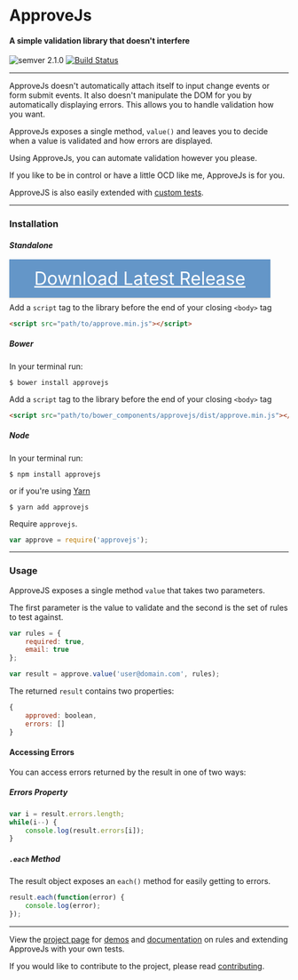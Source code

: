 # ApproveJs
#### A simple validation library that doesn't interfere
![semver 2.1.0](https://img.shields.io/badge/semver-2.1.0-green.svg) [![Build Status](https://travis-ci.org/CharlGottschalk/approvejs.svg?branch=master)](https://travis-ci.org/CharlGottschalk/approvejs)

---

ApproveJs doesn't automatically attach itself to input change events or form submit events. It also doesn't manipulate the DOM for you by automatically displaying errors. This allows you to handle validation how you want.

ApproveJs exposes a single method, `value()` and leaves you to decide when a value is validated and how errors are displayed.

Using ApproveJs, you can automate validation however you please.

If you like to be in control or have a little OCD like me, ApproveJs is for you.

ApproveJS is also easily extended with [custom tests](http://charlgottschalk.co.za/projects/approvejs/docs/master/custom-tests).

---

### Installation

##### Standalone

<a href="https://github.com/CharlGottschalk/approvejs/releases/latest"
style="color: #fff; background-color: #6496c8; margin: 0 10px 0 0; padding: 15px 45px; font-size: 32px; line-height: 1.8; box-shadow: 0 2px 2px rgba(204, 197, 185, 0.5);"> Download Latest Release </a>

Add a `script` tag to the library before the end of your closing `<body>` tag

```html
<script src="path/to/approve.min.js"></script>
```

##### Bower

In your terminal run:

```
$ bower install approvejs
```

Add a `script` tag to the library before the end of your closing `<body>` tag

```html
<script src="path/to/bower_components/approvejs/dist/approve.min.js"></script>
```


##### Node

In your terminal run:

```
$ npm install approvejs
```

or if you're using [Yarn](https://yarnpkg.com/)

```
$ yarn add approvejs
```

Require `approvejs`.

```javascript
var approve = require('approvejs');
```

---

### Usage

ApproveJS exposes a single method `value` that takes two parameters.

The first parameter is the value to validate and the second is the set of rules to test against.

```javascript
var rules = {
    required: true,
    email: true
};

var result = approve.value('user@domain.com', rules);
```

The returned `result` contains two properties:

```javascript
{
    approved: boolean,
    errors: []
}
```

#### Accessing Errors

You can access errors returned by the result in one of two ways:

##### Errors Property

```javascript
var i = result.errors.length;
while(i--) {
    console.log(result.errors[i]);
}
```

##### `.each` Method

The result object exposes an `each()` method for easily getting to errors.

```javascript
result.each(function(error) {
    console.log(error);
});
```

---

View the [project page](http://charlgottschalk.co.za/projects/approvejs) for [demos](http://charlgottschalk.co.za/projects/approvejs/demo) and [documentation](http://charlgottschalk.co.za/projects/approvejs/docs) on rules and extending ApproveJs with your own tests.

If you would like to contribute to the project, please read [contributing](http://charlgottschalk.co.za/projects/approvejs/docs/contributing).